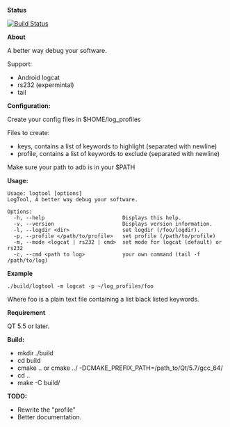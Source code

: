 **Status**

[![Build Status](https://travis-ci.org/fpersson/logtool.svg?branch=master)](https://travis-ci.org/fpersson/logtool)

**About**

A better way debug your software.

Support:
* Android logcat
* rs232 (expermintal)
* tail

**Configuration:**

Create your config files in $HOME/log_profiles
 
Files to create:
* keys, contains a list of keywords to highlight (separated with newline)
* profile, contains a list of keywords to exclude (separated with newline)

Make sure your path to adb is in your $PATH

**Usage:**
```
Usage: logtool [options]
LogTool, A better way debug your software.

Options:
  -h, --help                         Displays this help.
  -v, --version                      Displays version information.
  -l, --logdir <dir>                 set logdir (/foo/logdir).
  -p, --profile </path/to/profile>   set profile (/path/to/profile)
  -m, --mode <logcat | rs232 | cmd>  set mode for logcat (default) or rs232
  -c, --cmd <path to log>            your own command (tail -f /path/to/log)
   ```
**Example**
```
./build/logtool -m logcat -p ~/log_profiles/foo
```
Where foo is a plain text file containing a list black listed keywords. 

**Requirement**

QT 5.5 or later.

**Build:**
* mkdir ./build
* cd build
* cmake .. or cmake ../ -DCMAKE_PREFIX_PATH=/path_to/Qt/5.7/gcc_64/
* cd ..
* make -C build/

**TODO:**
* Rewrite the "profile"
* Better documentation.